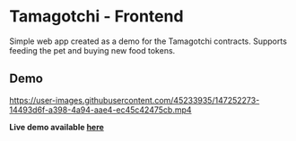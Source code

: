 # Tamagotchi - Frontend

Simple web app created as a demo for the Tamagotchi contracts. Supports feeding the pet and buying new food tokens.


## Demo
https://user-images.githubusercontent.com/45233935/147252273-14493d6f-a398-4a94-aae4-ec45c42475cb.mp4  

**Live demo available [here](https://tamagotchi-webapp-23uzp.ondigitalocean.app/)**
